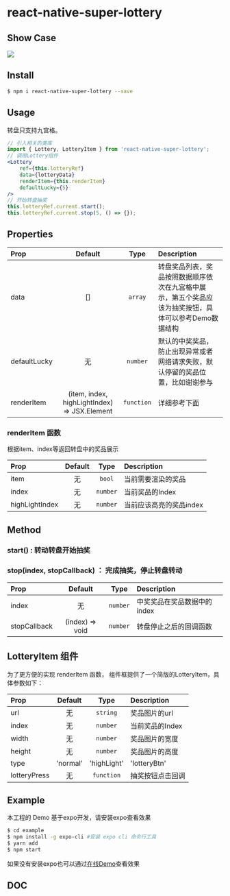 # react-native-super-lottery

## Show Case

![](https://i.imgur.com/xurl9UM.gif)

## Install

```bash
$ npm i react-native-super-lottery --save
```

## Usage

转盘只支持九宫格。

```jsx
// 引入相关的类库
import { Lottery, LotteryItem } from 'react-native-super-lottery';
// 调用Lottery组件
<Lottery
    ref={this.lotteryRef}
    data={lotteryData}
    renderItem={this.renderItem}
    defaultLucky={5}
/>
// 开始转盘抽奖
this.lotteryRef.current.start();
this.lotteryRef.current.stop(5, () => {});
```

## Properties

| Prop  | Default  | Type | Description |
| :------------ | :---------------:| :---------------:| :-----|
| data | [] | `array` | 转盘奖品列表，奖品按照数据顺序依次在九宫格中展示，第五个奖品应该为抽奖按钮，具体可以参考Demo数据结构 |
| defaultLucky | 无 | `number` | 默认的中奖奖品，防止出现异常或者网络请求失败，默认停留的奖品位置，比如谢谢参与 |
| renderItem | (item, index, highLightIndex) => JSX.Element | `function` | 详细参考下面 |

### renderItem 函数

根据item、index等返回转盘中的奖品展示

| Prop  | Default  | Type | Description |
| :------------ | :---------------:| :---------------:| :-----|
| item | 无 | `bool` | 当前需要渲染的奖品 |
| index | 无 | `number` | 当前奖品的Index |
| highLightIndex | 无 | `number` | 当前应该高亮的奖品index |

## Method

### start() : 转动转盘开始抽奖

### stop(index, stopCallback) ： 完成抽奖，停止转盘转动

| Prop  | Default  | Type | Description |
| :------------ | :---------------:| :---------------:| :-----|
| index | 无 | `number` | 中奖奖品在奖品数据中的index |
| stopCallback | (index) => void | `number` | 转盘停止之后的回调函数 |

## LotteryItem 组件

为了更方便的实现 renderItem 函数， 组件框提供了一个简版的LotteryItem，具体参数如下：

| Prop  | Default  | Type | Description |
| :------------ | :---------------:| :---------------:| :-----|
| url | 无 | `string` | 奖品图片的url |
| index | 无 | `number` | 当前奖品的Index |
| width | 无 | `number` | 奖品图片的宽度 |
| height | 无 | `number` | 奖品图片的高度 |
| type | 'normal' | 'highLight' | 'lotteryBtn' | `string` | 转盘Item的类型， highLight 当前转盘旋转到的Item、lotteryBtn 转盘开始抽奖按钮、 normal 正常按钮 |
| lotteryPress | 无 | `function` | 抽奖按钮点击回调 |

## Example

本工程的 Demo 基于expo开发，请安装expo查看效果

```bash
$ cd example
$ npm install -g expo-cli #安装 expo cli 命令行工具
$ yarn add
$ npm start
```

如果没有安装expo也可以通过[在线Demo](https://snack.expo.io/@wangcheng714/react-native-lottery)查看效果

## DOC


